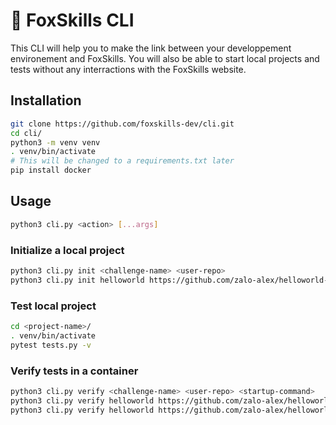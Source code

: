 # 🦊 FoxSkills CLI

This CLI will help you to make the link between your developpement environement and FoxSkills. You will also be able to start local projects and tests without any interractions with the FoxSkills website.

## Installation

```bash
git clone https://github.com/foxskills-dev/cli.git
cd cli/
python3 -m venv venv
. venv/bin/activate
# This will be changed to a requirements.txt later
pip install docker
```

## Usage

```bash
python3 cli.py <action> [...args]
```

### Initialize a local project

```bash
python3 cli.py init <challenge-name> <user-repo>
python3 cli.py init helloworld https://github.com/zalo-alex/helloworld-test
```

### Test local project

```bash
cd <project-name>/
. venv/bin/activate
pytest tests.py -v
```

### Verify tests in a container

```bash
python3 cli.py verify <challenge-name> <user-repo> <startup-command>
python3 cli.py verify helloworld https://github.com/zalo-alex/helloworld-test "pip install -r requirements.txt --b && python3 app/app.py"
python3 cli.py verify helloworld https://github.com/zalo-alex/helloworld-test None
```
